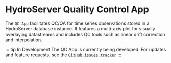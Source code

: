# HydroServer Quality Control App

The `QC App` facilitates QC/QA for time series observations stored in a HydroServer database instance. It features a multi-axis plot for visually overlaying datastreams and includes QC tools such as linear drift correction and interpolation.

::: tip In Development
The QC App is currently being developed. For updates and feature requests, see the [`GitHub issues tracker`](https://github.com/hydroserver2/hydroserver/issues)
:::

